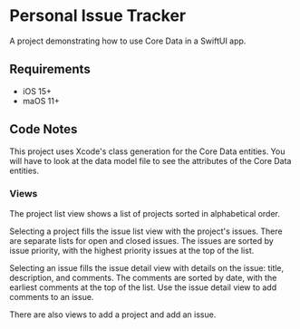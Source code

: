 # Personal Issue Tracker

A project demonstrating how to use Core Data in a SwiftUI app.

## Requirements

* iOS 15+
* maOS 11+

## Code Notes

This project uses Xcode's class generation for the Core Data entities. You will have to look at the data model file to see the attributes of the Core Data entities.

### Views

The project list view shows a list of projects sorted in alphabetical order.

Selecting a project fills the issue list view with the project's issues. There are separate lists for open and closed issues. The issues are sorted by issue priority, with the highest priority issues at the top of the list.

Selecting an issue fills the issue detail view with details on the issue: title, description, and comments. The comments are sorted by date, with the earliest comments at the top of the list. Use the issue detail view to add comments to an issue.

There are also views to add a project and add an issue.
